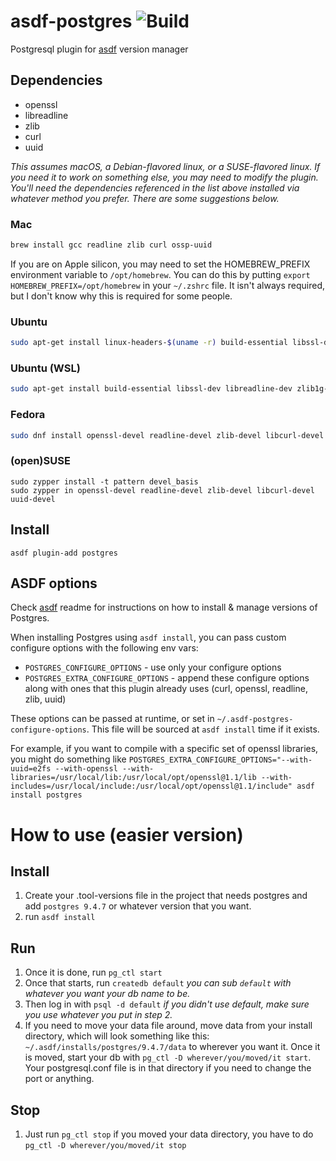 # asdf-postgres ![Build](https://github.com/smashedtoatoms/asdf-postgres/workflows/Build/badge.svg?branch=master)

Postgresql plugin for [asdf](https://github.com/asdf-vm/asdf) version manager

## Dependencies

- openssl
- libreadline
- zlib
- curl
- uuid

_This assumes macOS, a Debian-flavored linux, or a SUSE-flavored linux.
If you need it to work on something else, you may need to modify the
plugin. You'll need the dependencies referenced in the list above
installed via whatever method you prefer. There are some suggestions
below._

### Mac

```sh
brew install gcc readline zlib curl ossp-uuid
```

If you are on Apple silicon, you may need to set the HOMEBREW_PREFIX
environment variable to `/opt/homebrew`. You can do this by putting
`export HOMEBREW_PREFIX=/opt/homebrew` in your `~/.zshrc` file. It
isn't always required, but I don't know why this is required for some
people.

### Ubuntu

```sh
sudo apt-get install linux-headers-$(uname -r) build-essential libssl-dev libreadline-dev zlib1g-dev libcurl4-openssl-dev uuid-dev
```

### Ubuntu (WSL)

```sh
sudo apt-get install build-essential libssl-dev libreadline-dev zlib1g-dev libcurl4-openssl-dev uuid-dev
```

### Fedora

```sh
sudo dnf install openssl-devel readline-devel zlib-devel libcurl-devel uuid-devel libuuid-devel
```

### (open)SUSE

```
sudo zypper install -t pattern devel_basis
sudo zypper in openssl-devel readline-devel zlib-devel libcurl-devel uuid-devel
```

## Install

```
asdf plugin-add postgres
```

## ASDF options

Check [asdf](https://github.com/asdf-vm/asdf) readme for instructions on how to install & manage versions of Postgres.

When installing Postgres using `asdf install`, you can pass custom configure options with the following env vars:

- `POSTGRES_CONFIGURE_OPTIONS` - use only your configure options
- `POSTGRES_EXTRA_CONFIGURE_OPTIONS` - append these configure options along with ones that this plugin already uses (curl, openssl, readline, zlib, uuid)

These options can be passed at runtime, or set in `~/.asdf-postgres-configure-options`. This file will be sourced at `asdf install` time if it exists.

For example, if you want to compile with a specific set of openssl libraries, you might do something like `POSTGRES_EXTRA_CONFIGURE_OPTIONS="--with-uuid=e2fs --with-openssl --with-libraries=/usr/local/lib:/usr/local/opt/openssl@1.1/lib --with-includes=/usr/local/include:/usr/local/opt/openssl@1.1/include" asdf install postgres`

# How to use (easier version)

## Install

1. Create your .tool-versions file in the project that needs postgres and add `postgres 9.4.7` or whatever version that you want.
2. run `asdf install`

## Run

1. Once it is done, run `pg_ctl start`
2. Once that starts, run `createdb default` _you can sub `default` with whatever you want your db name to be._
3. Then log in with `psql -d default` _if you didn't use default, make sure you use whatever you put in step 2._
4. If you need to move your data file around, move data from your install directory, which will look something like this: `~/.asdf/installs/postgres/9.4.7/data` to wherever you want it. Once it is moved, start your db with `pg_ctl -D wherever/you/moved/it start`. Your postgresql.conf file is in that directory if you need to change the port or anything.

## Stop

1. Just run `pg_ctl stop` if you moved your data directory, you have to do `pg_ctl -D wherever/you/moved/it stop`
